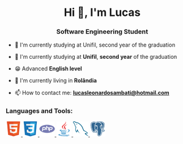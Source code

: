 <h1 align="center">Hi 👋, I'm Lucas</h1>
<h3 align="center">Software Engineering Student</h3>

- 📘 I'm currently studying at Unifil, second year of the graduation



- 📘 I'm currently studying at **Unifil**, **second year** of the graduation

- 😁 Advanced **English level**

- 🏬 I'm currently living in **Rolândia**

- 📫 How to contact me: **lucasleonardosambati@hotmail.com**
  
<h3 align="left">Languages and Tools:</h3>
<p align="left"> 
  <a href="https://www.html.com" target="_blank" rel="noreferrer"> <img src="https://raw.githubusercontent.com/devicons/devicon/master/icons/html5/html5-original.svg" alt="html" width="40" height="40"/> </a> 
  <a href="https://developer.mozilla.org/pt-BR/docs/Web/CSS" target="_blank" rel="noreferrer"> <img src="https://raw.githubusercontent.com/devicons/devicon/master/icons/css3/css3-original.svg" alt="css" width="40" height="40"/> </a>
  <a href="https://www.php.net" target="_blank" rel="noreferrer"> <img src="https://raw.githubusercontent.com/devicons/devicon/master/icons/php/php-plain.svg" width="40" height="40"/> </a>
  <a href="https://pt.wikipedia.org/wiki/Java_(linguagem_de_programa%C3%A7%C3%A3o)" target="_blank" rel="noreferrer"> <img src="https://raw.githubusercontent.com/devicons/devicon/master/icons/java/java-original.svg" alt="java" width="40" height="40"/> </a>
  <a href="https://pt.wikipedia.org/wiki/SQL" target="_blank" rel="noreferrer"> <img src="https://raw.githubusercontent.com/devicons/devicon/master/icons/mysql/mysql-original.svg" alt="sql" width="40" height="40"/> </a>
  <a href="https://pt.wikipedia.org/wiki/SQL" target="_blank" rel="noreferrer"> <img src="https://raw.githubusercontent.com/devicons/devicon/master/icons/postgresql/postgresql-plain.svg" alt="sql" width="40" height="40"/> </a>
</p>

